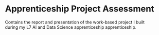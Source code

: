# Apprenticeship Project Assessment

Contains the report and presentation of the work-based project I built during my L7 AI and Data Science apprenticeship apprenticeship.
